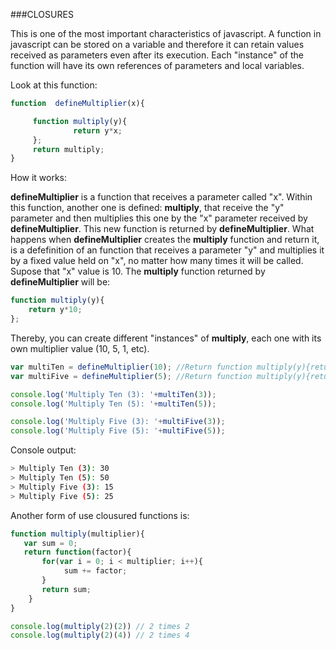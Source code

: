 ###CLOSURES

This is one of the most important characteristics of javascript. A function in javascript can be stored on a 
variable and therefore it can retain values received as parameters even after its execution. Each "instance"
of the function will have its own references of parameters and local variables.

Look at this function:

```javascript
function  defineMultiplier(x){

     function multiply(y){
              return y*x;
     };
     return multiply;
}
```

How it works:

**defineMultiplier** is a function that receives a parameter called "x". Within this function, another one is defined:
**multiply**, that receive the "y" parameter and then multiplies this one by the "x" parameter received by **defineMultiplier**.
This new function is returned by **defineMultiplier**. What happens when **defineMultiplier** creates the **multiply** 
function and return it, is a defefinition of an function that receives a parameter "y" and multiplies it by a fixed value
held on "x", no matter how many times it will be called. Supose that "x" value is 10. The **multiply** function returned 
by **defineMultiplier** will be:

```javascript
function multiply(y){
    return y*10;
};
```
Thereby, you can create different "instances" of **multiply**, each one with its own multiplier value (10, 5, 1, etc).

```javascript
var multiTen = defineMultiplier(10); //Return function multiply(y){return y*10;};
var multiFive = defineMultiplier(5); //Return function multiply(y){return y*5;};

console.log('Multiply Ten (3): '+multiTen(3));
console.log('Multiply Ten (5): '+multiTen(5));

console.log('Multiply Five (3): '+multiFive(3));
console.log('Multiply Five (5): '+multiFive(5));
```

Console output:
```bash
> Multiply Ten (3): 30
> Multiply Ten (5): 50
> Multiply Five (3): 15
> Multiply Five (5): 25
```

Another form of use clousured functions is:

```javascript
function multiply(multiplier){
   var sum = 0;
   return function(factor){
       for(var i = 0; i < multiplier; i++){
         	sum += factor;
       }
       return sum;
    }
}

console.log(multiply(2)(2)) // 2 times 2
console.log(multiply(2)(4)) // 2 times 4

```



